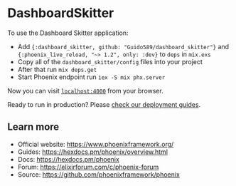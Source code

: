# DashboardSkitter

To use the Dashboard Skitter application:

  * Add `{:dashboard_skitter, github: "Guido589/dashboard_skitter"}` and
        `{:phoenix_live_reload, "~> 1.2", only: :dev}` to `deps` in `mix.exs`
  * Copy all of the `dashboard_skitter/config` files into your project
  * After that run `mix deps.get`
  * Start Phoenix endpoint run `iex -S mix phx.server`

Now you can visit [`localhost:4000`](http://localhost:4000) from your browser.

Ready to run in production? Please [check our deployment guides](https://hexdocs.pm/phoenix/deployment.html).

## Learn more

  * Official website: https://www.phoenixframework.org/
  * Guides: https://hexdocs.pm/phoenix/overview.html
  * Docs: https://hexdocs.pm/phoenix
  * Forum: https://elixirforum.com/c/phoenix-forum
  * Source: https://github.com/phoenixframework/phoenix
